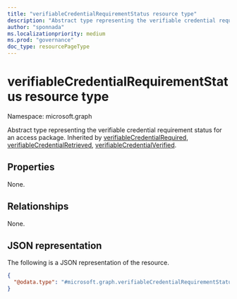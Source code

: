 ```yaml
---
title: "verifiableCredentialRequirementStatus resource type"
description: "Abstract type representing the verifiable credential requirement status for an access package."
author: "sponnada"
ms.localizationpriority: medium
ms.prod: "governance"
doc_type: resourcePageType
---
```


# verifiableCredentialRequirementStatus resource type

Namespace: microsoft.graph


Abstract type representing the verifiable credential requirement status for an access package. Inherited by [verifiableCredentialRequired](verifiablecredentialrequired.md), [verifiableCredentialRetrieved](verifiablecredentialretrieved.md), [verifiableCredentialVerified](verifiablecredentialverified.md).

## Properties
None.

## Relationships
None.

## JSON representation
The following is a JSON representation of the resource.
<!-- {
  "blockType": "resource",
  "@odata.type": "microsoft.graph.verifiableCredentialRequirementStatus"
}
-->
``` json
{
  "@odata.type": "#microsoft.graph.verifiableCredentialRequirementStatus"
}
```

